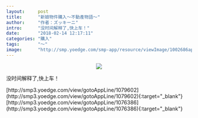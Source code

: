 ```yaml
---
layout:     post
title:      "新娘物件購入～不動產物語～"
author:     "作者：ズッキーニ"
intro:      "没时间解释了,快上车！"
date:       "2018-02-14 12:17:11"
categories: "購入"
tags:       "～"
image:      "http://smp.yoedge.com/smp-app/resource/viewImage/1002686appline.png"
---
```

<div style="text-align: center">
<p><img src="http://smp.yoedge.com/smp-app/resource/viewImage/1002686appline.png"/></p>
</div>
<p class="post-meta">
<span>没时间解释了,快上车！</span>
</p>
[http://smp3.yoedge.com/view/gotoAppLine/1079602](http://smp3.yoedge.com/view/gotoAppLine/1079602){:target="_blank"}
[http://smp3.yoedge.com/view/gotoAppLine/1076386](http://smp3.yoedge.com/view/gotoAppLine/1076386){:target="_blank"}


